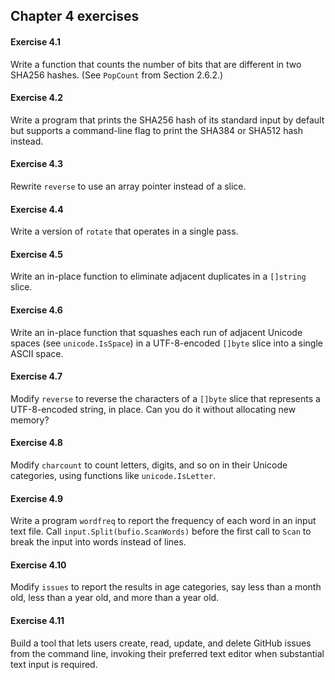 ## Chapter 4 exercises

#### Exercise 4.1
Write a function that counts the number of bits that are different in two SHA256 hashes. (See `PopCount` from Section 2.6.2.)

#### Exercise 4.2
Write a program that prints the SHA256 hash of its standard input by default but supports a command-line flag to print the SHA384 or SHA512 hash instead.

#### Exercise 4.3
Rewrite `reverse` to use an array pointer instead of a slice.

#### Exercise 4.4
Write a version of `rotate` that operates in a single pass.

#### Exercise 4.5
Write an in-place function to eliminate adjacent duplicates in a `[]string` slice.

#### Exercise 4.6
Write an in-place function that squashes each run of adjacent Unicode spaces (see `unicode.IsSpace`) in a UTF-8-encoded `[]byte` slice into a single ASCII space.

#### Exercise 4.7
Modify `reverse` to reverse the characters of a `[]byte` slice that represents a UTF-8-encoded string, in place. Can you do it without allocating new memory?

#### Exercise 4.8
Modify `charcount` to count letters, digits, and so on in their Unicode categories, using functions like `unicode.IsLetter`.

#### Exercise 4.9
Write a program `wordfreq` to report the frequency of each word in an input text file. Call `input.Split(bufio.ScanWords)` before the first call to `Scan` to break the input into words instead of lines.

#### Exercise 4.10
Modify `issues` to report the results in age categories, say less than a month old, less than a year old, and more than a year old.

#### Exercise 4.11
Build a tool that lets users create, read, update, and delete GitHub issues from the command line, invoking their preferred text editor when substantial text input is required.
